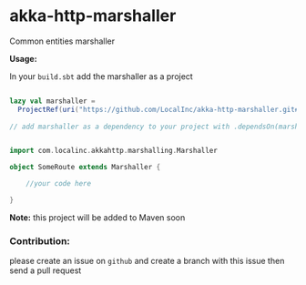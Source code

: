 # akka-http-marshaller
Common entities marshaller

**Usage:**

In your `build.sbt` add the marshaller as a project


```scala

lazy val marshaller =
  ProjectRef(uri("https://github.com/LocalInc/akka-http-marshaller.git#0.0.1"), "marshaller")
  
// add marshaller as a dependency to your project with .dependsOn(marshaller)

```



```scala

import com.localinc.akkahttp.marshalling.Marshaller

object SomeRoute extends Marshaller {

    //your code here

}


```


**Note:**  this project will be added to Maven soon

### Contribution:

please create an issue on `github` and create a branch with this issue then send a pull request
